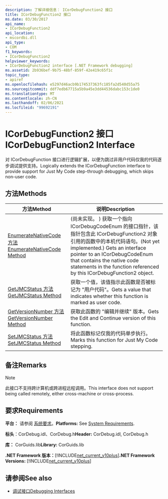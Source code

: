 ```yaml
---
description: 了解详细信息： ICorDebugFunction2 接口
title: ICorDebugFunction2 接口
ms.date: 03/30/2017
api_name:
- ICorDebugFunction2
api_location:
- mscordbi.dll
api_type:
- COM
f1_keywords:
- ICorDebugFunction2
helpviewer_keywords:
- ICorDebugFunction2 interface [.NET Framework debugging]
ms.assetid: 2b936bef-9b75-48bf-859f-42e419c65f1c
topic_type:
- apiref
ms.openlocfilehash: e5297d46acb9b174537363fc185fa2d540d55a75
ms.sourcegitcommit: ddf7edb67715a5b9a45e3dd44536dabc153c1de0
ms.translationtype: MT
ms.contentlocale: zh-CN
ms.lasthandoff: 02/06/2021
ms.locfileid: "99692191"
---
```

# <a name="icordebugfunction2-interface"></a><span data-ttu-id="88352-103">ICorDebugFunction2 接口</span><span class="sxs-lookup"><span data-stu-id="88352-103">ICorDebugFunction2 Interface</span></span>

<span data-ttu-id="88352-104">对 ICorDebugFunction 接口进行逻辑扩展，以便为跳过非用户代码仅我的代码逐步调试提供支持。</span><span class="sxs-lookup"><span data-stu-id="88352-104">Logically extends the ICorDebugFunction interface to provide support for Just My Code step-through debugging, which skips non-user code.</span></span>  
  
## <a name="methods"></a><span data-ttu-id="88352-105">方法</span><span class="sxs-lookup"><span data-stu-id="88352-105">Methods</span></span>  
  
|<span data-ttu-id="88352-106">方法</span><span class="sxs-lookup"><span data-stu-id="88352-106">Method</span></span>|<span data-ttu-id="88352-107">说明</span><span class="sxs-lookup"><span data-stu-id="88352-107">Description</span></span>|  
|------------|-----------------|  
|[<span data-ttu-id="88352-108">EnumerateNativeCode 方法</span><span class="sxs-lookup"><span data-stu-id="88352-108">EnumerateNativeCode Method</span></span>](icordebugfunction2-enumeratenativecode-method.md)|<span data-ttu-id="88352-109"> (尚未实现。 ) 获取一个指向 ICorDebugCodeEnum 的接口指针，该指针包含此 ICorDebugFunction2 对象引用的函数中的本机代码语句。</span><span class="sxs-lookup"><span data-stu-id="88352-109">(Not yet implemented.) Gets an interface pointer to an ICorDebugCodeEnum that contains the native code statements in the function referenced by this ICorDebugFunction2 object.</span></span>|  
|[<span data-ttu-id="88352-110">GetJMCStatus 方法</span><span class="sxs-lookup"><span data-stu-id="88352-110">GetJMCStatus Method</span></span>](icordebugfunction2-getjmcstatus-method.md)|<span data-ttu-id="88352-111">获取一个值，该值指示此函数是否被标记为 "用户代码"。</span><span class="sxs-lookup"><span data-stu-id="88352-111">Gets a value that indicates whether this function is marked as user code.</span></span>|  
|[<span data-ttu-id="88352-112">GetVersionNumber 方法</span><span class="sxs-lookup"><span data-stu-id="88352-112">GetVersionNumber Method</span></span>](icordebugfunction2-getversionnumber-method.md)|<span data-ttu-id="88352-113">获取此函数的 "编辑并继续" 版本。</span><span class="sxs-lookup"><span data-stu-id="88352-113">Gets the Edit and Continue version of this function.</span></span>|  
|[<span data-ttu-id="88352-114">SetJMCStatus 方法</span><span class="sxs-lookup"><span data-stu-id="88352-114">SetJMCStatus Method</span></span>](icordebugfunction2-setjmcstatus-method.md)|<span data-ttu-id="88352-115">将此函数标记仅我的代码单步执行。</span><span class="sxs-lookup"><span data-stu-id="88352-115">Marks this function for Just My Code stepping.</span></span>|  
  
## <a name="remarks"></a><span data-ttu-id="88352-116">备注</span><span class="sxs-lookup"><span data-stu-id="88352-116">Remarks</span></span>  
  
> [!NOTE]
> <span data-ttu-id="88352-117">此接口不支持跨计算机或跨进程远程调用。</span><span class="sxs-lookup"><span data-stu-id="88352-117">This interface does not support being called remotely, either cross-machine or cross-process.</span></span>  
  
## <a name="requirements"></a><span data-ttu-id="88352-118">要求</span><span class="sxs-lookup"><span data-stu-id="88352-118">Requirements</span></span>  

 <span data-ttu-id="88352-119">**平台：** 请参阅 [系统要求](../../get-started/system-requirements.md)。</span><span class="sxs-lookup"><span data-stu-id="88352-119">**Platforms:** See [System Requirements](../../get-started/system-requirements.md).</span></span>  
  
 <span data-ttu-id="88352-120">**标头**：CorDebug.idl、CorDebug.h</span><span class="sxs-lookup"><span data-stu-id="88352-120">**Header:** CorDebug.idl, CorDebug.h</span></span>  
  
 <span data-ttu-id="88352-121">**库：** CorGuids.lib</span><span class="sxs-lookup"><span data-stu-id="88352-121">**Library:** CorGuids.lib</span></span>  
  
 <span data-ttu-id="88352-122">**.NET Framework 版本：**[!INCLUDE[net_current_v10plus](../../../../includes/net-current-v10plus-md.md)]</span><span class="sxs-lookup"><span data-stu-id="88352-122">**.NET Framework Versions:** [!INCLUDE[net_current_v10plus](../../../../includes/net-current-v10plus-md.md)]</span></span>  
  
## <a name="see-also"></a><span data-ttu-id="88352-123">请参阅</span><span class="sxs-lookup"><span data-stu-id="88352-123">See also</span></span>

- [<span data-ttu-id="88352-124">调试接口</span><span class="sxs-lookup"><span data-stu-id="88352-124">Debugging Interfaces</span></span>](debugging-interfaces.md)
